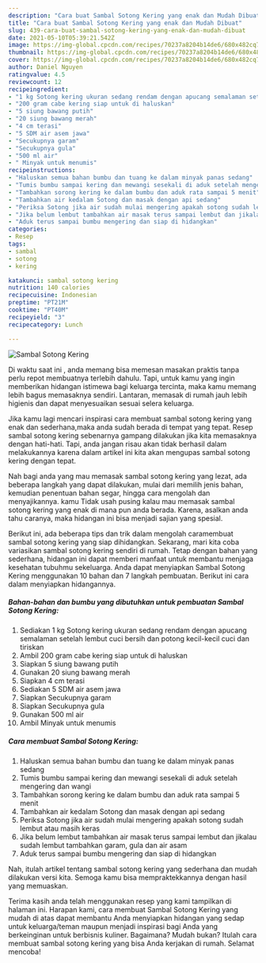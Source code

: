 ```yaml
---
description: "Cara buat Sambal Sotong Kering yang enak dan Mudah Dibuat"
title: "Cara buat Sambal Sotong Kering yang enak dan Mudah Dibuat"
slug: 439-cara-buat-sambal-sotong-kering-yang-enak-dan-mudah-dibuat
date: 2021-05-10T05:39:21.542Z
image: https://img-global.cpcdn.com/recipes/70237a8204b14de6/680x482cq70/sambal-sotong-kering-foto-resep-utama.jpg
thumbnail: https://img-global.cpcdn.com/recipes/70237a8204b14de6/680x482cq70/sambal-sotong-kering-foto-resep-utama.jpg
cover: https://img-global.cpcdn.com/recipes/70237a8204b14de6/680x482cq70/sambal-sotong-kering-foto-resep-utama.jpg
author: Daniel Nguyen
ratingvalue: 4.5
reviewcount: 12
recipeingredient:
- "1 kg Sotong kering ukuran sedang rendam dengan apucang semalaman setelah lembut cuci bersih dan potong kecilkecil cuci dan tiriskan"
- "200 gram cabe kering siap untuk di haluskan"
- "5 siung bawang putih"
- "20 siung bawang merah"
- "4 cm terasi"
- "5 SDM air asem jawa"
- "Secukupnya garam"
- "Secukupnya gula"
- "500 ml air"
- " Minyak untuk menumis"
recipeinstructions:
- "Haluskan semua bahan bumbu dan tuang ke dalam minyak panas sedang"
- "Tumis bumbu sampai kering dan mewangi sesekali di aduk setelah mengering dan wangi"
- "Tambahkan sorong kering ke dalam bumbu dan aduk rata sampai 5 menit"
- "Tambahkan air kedalam Sotong dan masak dengan api sedang"
- "Periksa Sotong jika air sudah mulai mengering apakah sotong sudah lembut atau masih keras"
- "Jika belum lembut tambahkan air masak terus sampai lembut dan jikalau sudah lembut tambahkan garam, gula dan air asam"
- "Aduk terus sampai bumbu mengering dan siap di hidangkan"
categories:
- Resep
tags:
- sambal
- sotong
- kering

katakunci: sambal sotong kering 
nutrition: 140 calories
recipecuisine: Indonesian
preptime: "PT21M"
cooktime: "PT40M"
recipeyield: "3"
recipecategory: Lunch

---
```



![Sambal Sotong Kering](https://img-global.cpcdn.com/recipes/70237a8204b14de6/680x482cq70/sambal-sotong-kering-foto-resep-utama.jpg)

Di waktu  saat ini , anda memang bisa memesan masakan praktis tanpa perlu repot membuatnya terlebih dahulu. Tapi, untuk kamu yang ingin memberikan hidangan istimewa bagi keluarga tercinta, maka kamu memang lebih bagus memasaknya sendiri. Lantaran, memasak di rumah jauh lebih higienis dan dapat menyesuaikan sesuai selera keluarga.

Jika kamu lagi mencari inspirasi cara membuat sambal sotong kering yang enak dan sederhana,maka anda sudah berada di tempat yang tepat. Resep sambal sotong kering  sebenarnya gampang dilakukan jika kita memasaknya dengan hati-hati. Tapi, anda jangan risau akan tidak berhasil dalam melakukannya 
karena dalam artikel ini kita akan mengupas sambal sotong kering dengan tepat.  



Nah bagi anda yang mau memasak sambal sotong kering yang lezat, ada beberapa langkah yang dapat dilakukan, mulai dari memilih jenis bahan, kemudian penentuan bahan segar, hingga cara mengolah dan menyajikannya. kamu Tidak usah pusing kalau mau memasak sambal sotong kering yang enak di mana pun anda berada. Karena, asalkan anda  tahu caranya, maka hidangan ini bisa menjadi sajian yang spesial.

Berikut ini, ada beberapa tips dan trik dalam mengolah caramembuat sambal sotong kering yang siap dihidangkan. Sekarang, mari kita coba variasikan sambal sotong kering sendiri di rumah. Tetap dengan bahan yang sederhana, hidangan ini dapat memberi manfaat untuk membantu menjaga kesehatan tubuhmu sekeluarga. Anda dapat menyiapkan Sambal Sotong Kering menggunakan 10 bahan dan 7 langkah pembuatan. Berikut ini cara dalam menyiapkan hidangannya.

<!--inarticleads1-->

##### Bahan-bahan dan bumbu yang dibutuhkan untuk pembuatan Sambal Sotong Kering:

1. Sediakan 1 kg Sotong kering ukuran sedang rendam dengan apucang semalaman setelah lembut cuci bersih dan potong kecil-kecil cuci dan tiriskan
1. Ambil 200 gram cabe kering siap untuk di haluskan
1. Siapkan 5 siung bawang putih
1. Gunakan 20 siung bawang merah
1. Siapkan 4 cm terasi
1. Sediakan 5 SDM air asem jawa
1. Siapkan Secukupnya garam
1. Siapkan Secukupnya gula
1. Gunakan 500 ml air
1. Ambil  Minyak untuk menumis




<!--inarticleads2-->

##### Cara membuat Sambal Sotong Kering:

1. Haluskan semua bahan bumbu dan tuang ke dalam minyak panas sedang
1. Tumis bumbu sampai kering dan mewangi sesekali di aduk setelah mengering dan wangi
1. Tambahkan sorong kering ke dalam bumbu dan aduk rata sampai 5 menit
1. Tambahkan air kedalam Sotong dan masak dengan api sedang
1. Periksa Sotong jika air sudah mulai mengering apakah sotong sudah lembut atau masih keras
1. Jika belum lembut tambahkan air masak terus sampai lembut dan jikalau sudah lembut tambahkan garam, gula dan air asam
1. Aduk terus sampai bumbu mengering dan siap di hidangkan




Nah, itulah artikel tentang  sambal sotong kering  yang sederhana dan mudah dilakukan versi kita. Semoga kamu bisa mempraktekkannya dengan hasil yang memuaskan. 

Terima kasih anda telah menggunakan resep yang kami tampilkan di halaman ini. Harapan kami, cara membuat  Sambal Sotong Kering yang mudah di atas dapat membantu Anda menyiapkan hidangan yang sedap untuk keluarga/teman maupun menjadi inspirasi bagi Anda yang berkeinginan untuk berbisnis kuliner. Bagaimana? Mudah bukan? Itulah cara membuat sambal sotong kering yang bisa Anda kerjakan di rumah. Selamat mencoba!

